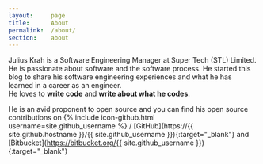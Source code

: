 ```yaml
---
layout:     page
title:      About
permalink:  /about/
section:    about
---
```


Julius Krah is a Software Engineering Manager at Super Tech (STL) Limited. He is passionate about software and the software process.
He started this blog to share his software engineering experiences and what he has learned in a career as
an engineer.  
He loves to **write code** and **write about what he codes**.

He is an avid proponent to open source and you can find his open source contributions on
{% include icon-github.html username=site.github_username %} /
[GitHub](https://{{ site.github.hostname }}/{{ site.github_username }}){:target="_blank"} and
[Bitbucket](https://bitbucket.org/{{ site.github_username }}){:target="_blank"}
